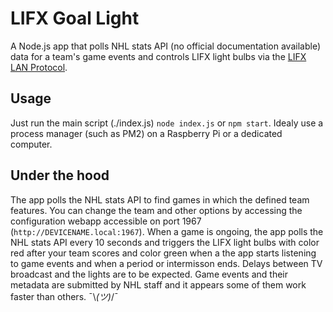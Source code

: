# LIFX Goal Light

A Node.js app that polls NHL stats API (no official documentation available) data for a team's game events and controls LIFX light bulbs via the [LIFX LAN Protocol](https://lan.developer.lifx.com/).

## Usage

Just run the main script (./index.js) `node index.js` or `npm start`. Idealy use a process manager (such as PM2) on a Raspberry Pi or a dedicated computer.

## Under the hood

The app polls the NHL stats API to find games in which the defined team features. You can change the team and other options by accessing the configuration webapp accessible on port 1967 (`http://DEVICENAME.local:1967`). When a game is ongoing, the app polls the NHL stats API every 10 seconds and triggers the LIFX light bulbs with color red after your team scores and color green when a the app starts listening to game events and when a period or intermisson ends. Delays between TV broadcast and the lights are to be expected. Game events and their metadata are submitted by NHL staff and it appears some of them work faster than others. ¯\\_(ツ)_/¯
